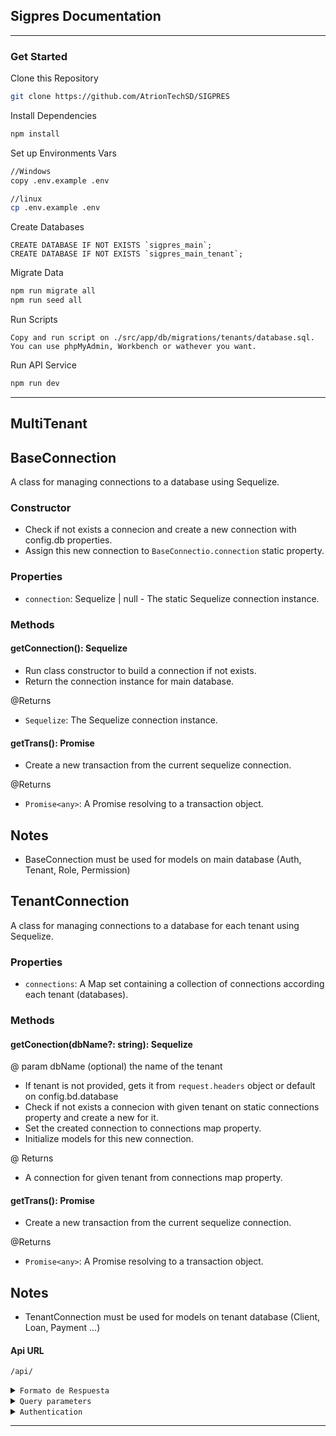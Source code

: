 ## Sigpres Documentation

---

### Get Started

Clone this Repository

```bash
git clone https://github.com/AtrionTechSD/SIGPRES
```

Install Dependencies

```bash
npm install
```

Set up Environments Vars

```bash
//Windows
copy .env.example .env
```

```bash
//linux
cp .env.example .env
```

Create Databases

```mysql
CREATE DATABASE IF NOT EXISTS `sigpres_main`;
CREATE DATABASE IF NOT EXISTS `sigpres_main_tenant`;
```

Migrate Data

```bash
npm run migrate all
npm run seed all
```

Run Scripts

```
Copy and run script on ./src/app/db/migrations/tenants/database.sql. You can use phpMyAdmin, Workbench or wathever you want.
```

Run API Service

```bash
npm run dev
```

---

## MultiTenant

## BaseConnection

A class for managing connections to a database using Sequelize.

### Constructor

- Check if not exists a connecion and create a new connection with config.db properties.
- Assign this new connection to `BaseConnectio.connection` static property.

### Properties

- `connection`: Sequelize | null - The static Sequelize connection instance.

### Methods

#### getConnection(): Sequelize

- Run class constructor to build a connection if not exists.
- Return the connection instance for main database.

@Returns

- `Sequelize`: The Sequelize connection instance.

#### getTrans(): Promise<any>

- Create a new transaction from the current sequelize connection.

@Returns

- `Promise<any>`: A Promise resolving to a transaction object.

## Notes

- BaseConnection must be used for models on main database (Auth, Tenant, Role, Permission)

## TenantConnection

A class for managing connections to a database for each tenant using Sequelize.

### Properties

- `connections`: A Map set containing a collection of connections according each tenant (databases).

### Methods

#### getConection(dbName?: string): Sequelize

@ param dbName (optional) the name of the tenant

- If tenant is not provided, gets it from `request.headers` object or default on config.bd.database
- Check if not exists a connecion with given tenant on static connections property and create a new for it.
- Set the created connection to connections map property.
- Initialize models for this new connection.

@ Returns

- A connection for given tenant from connections map property.

#### getTrans(): Promise<any>

- Create a new transaction from the current sequelize connection.

@Returns

- `Promise<any>`: A Promise resolving to a transaction object.

## Notes

- TenantConnection must be used for models on tenant database (Client, Loan, Payment ...)

#### Api URL

`/api/`

<details>
<summary>
<code>Formato de Respuesta</code>
</summary>
Las respuestas a las llamadas de la API retornan dos formatos, dependiendo de si la petición fue resuelta exitosamente o ha ocurrido algún error.

<details>
<summary>
<code>Petición Resuelta</code>
</summary>

```json
{
  "statusCode": "20X",
  "title": "string",
  "content": "any"
}
```

</details>
<details>
<summary>
<code>Petición Fallida</code>
</summary>

```json
{
  "statusCode": "40X|50X",
  "content": "any"
}
```

</details>
</details>

<details>
<summary>
<code>Query parameters</code>
</summary>
Los siguientes parámetros de consulta pueden usarse para filtar los datos a la hora de hacer peticiones en la api, cuando aplique.

- `order`: Ordena los datos de acuerdo al campo que se especifique. Ejemplo: `/users/?order=name`.
- `desc?`: Cuando se usa `order`, indica si los datos se van a ordernar de forma descendente. Ejemplo: `/users/?order=name&desc=true`
- `perpage`: Indica cuántos registros debe traer la consulta para paginación. _Requiere el parámetro `page`_. Ejemplo: `/users/?perpage=10`
- `page`: Indica la página que debe cargar cuando se usa `perpage`. _Requiere el parámetro `perpage`_. Ejemplo: `/users/?perpage=10&page=2`
- `include`: Indica cuáles relaciones deben cargarse al consultar datos. Ejemplo: `/users/?include=image`.
  - Pueden indicarse varias relaciones separadas por coma. Ejemplo: `/users/?include=image,auth`
  - Pueden anidarse relaciones a través de puntos. Ejemplo: `/?include=auth.role`
- `limit`: Limita la cantidad de registros a consultar. _Su uso suprime la paginación_. Ejemplo `/users/?limit=5`
- `fields`: Indica cuáles campos de una tabla debe devolver la consulta. _Los campos se separan por coma_. Ejemplo: `/users/?fields=name,lastname`.
- `withtrashed`: Indica si la consulta debe incluir elementos eliminados (softdeletes). Ejemplo: `/users/?withtrashed=true`.
- `filter`: Permite filtrar la consulta por campos específicos. _Debe ser un array_. Ejemplo: `/users/?filter[]=name:eq:jhon:and&filter[]=id:gt:1:or
  - Luego del parámetro, se indica el par campo-valor separados por dos puntos.
- `search`: Permite buscar el término ingresado en todas las columnas de una tabla que sean filtrables. _Es case insensitive_ . Ejemplo: `/users/?search=jhon`.
- `scopes`: Aplica los scopes a la consulta del modelo correspondiente. Se indican separados por coma. _Es case insensitive_ . Ejemplo: `/users/?scopes=hasPayments`.

</details>

<details>
<summary>
<code>Authentication</code>
</summary>
Para iniciar sesión, el usuario debe enviar su nombre de usuario y contraseña. Si las credenciales son correctas, la API retornará los datos del usuario y un token JWT en el cuerpo de la respuesta. Además, se incluirá el accessToken y el refreshToken en la cookie, para que no sea necesario enviarlos en cada petición.

#### Cuerpo de la Petición

```json
{
  "email": "username",
  "password": "password"
}
```

#### Cuerpo de la Respuestas

```typescript
content={
    statusCode: 200,
    title: "Sesión iniciada correctamente",
    "content": {
        "userAuth": {
            ...{IAuth},
            "roles":Array<IRole>,
            "permissions": Array<IPermission>,
            "tenants": Array<Itenant>,
            "company": ICompany
        },
        "token": string
    }
}
```

</details>


---
